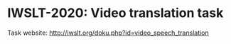 # IWSLT-2020: Video translation task

Task website: http://iwslt.org/doku.php?id=video_speech_translation